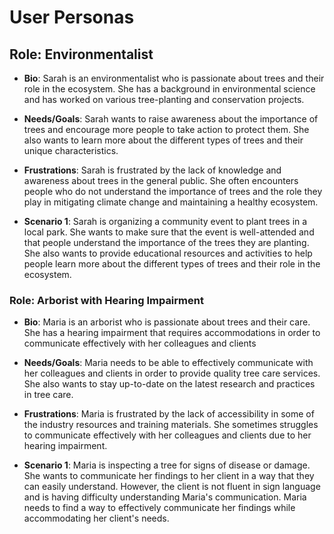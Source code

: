 # User Personas

## Role: Environmentalist

- **Bio**: Sarah is an environmentalist who is passionate about trees and their
  role in the ecosystem. She has a background in environmental science and has
  worked on various tree-planting and conservation projects.

- **Needs/Goals**: Sarah wants to raise awareness about the importance of trees
  and encourage more people to take action to protect them. She also wants to
  learn more about the different types of trees and their unique
  characteristics.

- **Frustrations**: Sarah is frustrated by the lack of knowledge and awareness
  about trees in the general public. She often encounters people who do not
  understand the importance of trees and the role they play in mitigating
  climate change and maintaining a healthy ecosystem.

- **Scenario 1**: Sarah is organizing a community event to plant trees in a
  local park. She wants to make sure that the event is well-attended and that
  people understand the importance of the trees they are planting. She also
  wants to provide educational resources and activities to help people learn
  more about the different types of trees and their role in the ecosystem.

### Role: Arborist with Hearing Impairment

- **Bio**: Maria is an arborist who is passionate about trees and their care.
  She has a hearing impairment that requires accommodations in order to
  communicate effectively with her colleagues and clients

- **Needs/Goals**: Maria needs to be able to effectively communicate with her
  colleagues and clients in order to provide quality tree care services. She
  also wants to stay up-to-date on the latest research and practices in tree
  care.

- **Frustrations**: Maria is frustrated by the lack of accessibility in some of
  the industry resources and training materials. She sometimes struggles to
  communicate effectively with her colleagues and clients due to her hearing
  impairment.

- **Scenario 1**: Maria is inspecting a tree for signs of disease or damage. She
  wants to communicate her findings to her client in a way that they can easily
  understand. However, the client is not fluent in sign language and is having
  difficulty understanding Maria's communication. Maria needs to find a way to
  effectively communicate her findings while accommodating her client's needs.
